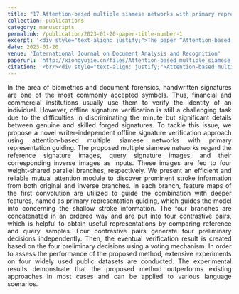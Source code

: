 ```yaml
---
title: "17.Attention-based multiple siamese networks with primary representation guiding for offline signature verification"
collection: publications
category: manuscripts
permalink: /publication/2023-01-20-paper-title-number-1
excerpt: '<div style="text-align: justify;">The paper “Attention-based multiple siamese networks with primary representation guiding for offline signature verification” presents a method with siamese networks and special modules. It outperforms others on multiple datasets in offline signature verification.</div>'
date: 2023-01-20
venue: 'International Journal on Document Analysis and Recognition'
paperurl: 'http://xiongyujie.cn/files/Attention-based_multiple_siamese_networks_with_primary_representation_guiding_for_offline_signature_verification.pdf'
citation: '<br/><div style="text-align: justify;">Attention-based multiple siamese networks with primary representation guiding for offline signature verification, Y.-J. Xiong*, S.-Y. Cheng, J.-X. Ren and Y.-J. Zhang, International Journal on Document Analysis and Recognition, online (2023)</div>'
---
```


<div style="text-align: justify;">In the area of biometrics and document forensics, handwritten signatures are one of the most commonly accepted symbols. Thus, financial and commercial institutions usually use them to verify the identity of an individual. However, offline signature verification is still a challenging task due to the difficulties in discriminating the minute but significant details between genuine and skilled forged signatures. To tackle this issue, we propose a novel writer-independent offline signature verification approach using attention-based multiple siamese networks with primary representation guiding. The proposed multiple siamese networks regard the reference signature images, query signature images, and their corresponding inverse images as inputs. These images are fed to four weight-shared parallel branches, respectively. We present an efficient and reliable mutual attention module to discover prominent stroke information from both original and inverse branches. In each branch, feature maps of the first convolution are utilized to guide the combination with deeper features, named as primary representation guiding, which guides the model into concerning the shallow stroke information. The four branches are concatenated in an ordered way and are put into four contrastive pairs, which is helpful to obtain useful representations by comparing reference and query samples. Four contrastive pairs generate four preliminary decisions independently. Then, the eventual verification result is created based on the four preliminary decisions using a voting mechanism. In order to assess the performance of the proposed method, extensive experiments on four widely used public datasets are conducted. The experimental results demonstrate that the proposed method outperforms existing approaches in most cases and can be applied to various language scenarios.</div>

<br/>
